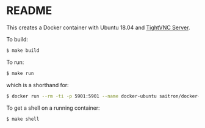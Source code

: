 README
======

This creates a Docker container with Ubuntu 18.04 and [TightVNC Server](https://tightvnc.com).

To build:

```bash
$ make build
```

To run:

```bash
$ make run
```

which is a shorthand for:

```bash
$ docker run --rm -ti -p 5901:5901 --name docker-ubuntu saitron/docker-ubuntu-vnc:latest
```

To get a shell on a running container:

```bash
$ make shell
```
